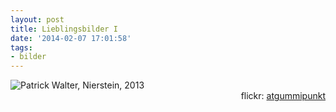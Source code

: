 ```yaml
---
layout: post
title: Lieblingsbilder I
date: '2014-02-07 17:01:58'
tags:
- bilder
---
```



<img src="http://gummipunkt.eu/ghost/img/weginsgruen.jpg" alt="Patrick Walter, Nierstein, 2013">
<div align="right">flickr: <a href="http://www.flickr.com/photos/atgummipunkt/11502463186/">atgummipunkt</a></div>
